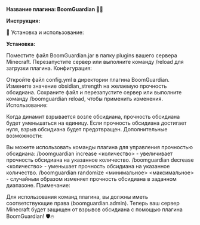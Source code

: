 **Название плагина: BoomGuardian 🧨💂**

**Инструкция:**

📜 Установка и использование:

**Установка:**

Поместите файл BoomGuardian.jar в папку plugins вашего сервера Minecraft.
Перезапустите сервер или выполните команду /reload для загрузки плагина.
Конфигурация:

Откройте файл config.yml в директории плагина BoomGuardian.
Измените значение obsidian_strength на желаемую прочность обсидиана.
Сохраните файл и перезапустите сервер или выполните команду /boomguardian reload, чтобы применить изменения.
Использование:

Когда динамит взрывается возле обсидиана, прочность обсидиана будет уменьшаться на единицу.
Если прочность обсидиана достигает нуля, взрыв обсидиана будет предотвращен.
Дополнительные возможности:

Вы можете использовать команды плагина для управления прочностью обсидиана:
/boomguardian increase <количество> - увеличивает прочность обсидиана на указанное количество.
/boomguardian decrease <количество> - уменьшает прочность обсидиана на указанное количество.
/boomguardian randomize <минимальное> <максимальное> - случайным образом изменяет прочность обсидиана в заданном диапазоне.
Примечание:

Для использования команд плагина, вы должны иметь соответствующие права (boomguardian.admin).
Теперь ваш сервер Minecraft будет защищен от взрывов обсидиана с помощью плагина BoomGuardian! 🛡️🔥
